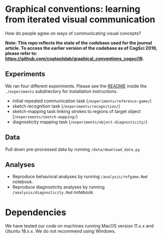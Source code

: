 # Graphical conventions: learning from iterated visual communication

How do people agree on ways of communicating visual concepts?

**Note: This repo reflects the state of the codebase used for the journal article. To access the earlier version of the codebase as of CogSci 2019, please refer to: https://github.com/cogtoolslab/graphical_conventions_cogsci19.**

## Experiments

We ran four different experiments. Please see the [README](https://github.com/hawkrobe/graphical_conventions/blob/master/experiments/README.md) inside the `./experiments` subdirectory for installation instructions. 

* initial repeated communication task (`/experiments/reference-game/`)
* sketch recognition task (`/experiments/recognition/`)
* sketch-mapping task linking strokes to regions of target object (`/experiments/sketch-mapping/`)
* diagnosticity mapping task (`/experiments/object-diagnosticity/`)

## Data

Pull down pre-processed data by running `/data/download_data.py`

## Analyses

* Reproduce behavioral analyses by running `/analysis/refgame.Rmd` notebook.
* Reproduce diagnosticity analyses by running `/analysis/diagnosticity.Rmd` notebook.

# Dependencies

We have tested our code on machines running MacOS version 11.x.x and Ubuntu 18.x.x. We do not recommend using Windows. 
